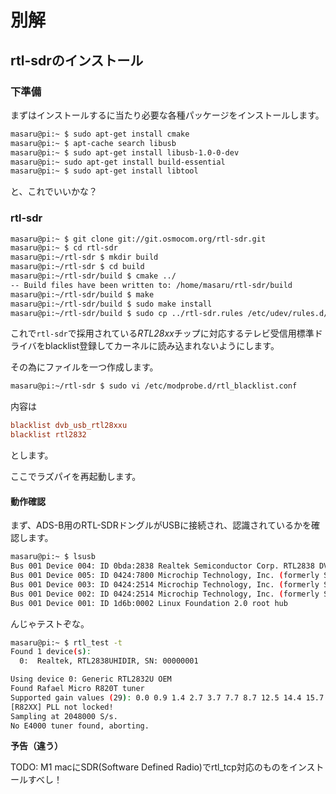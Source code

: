 # 別解

## rtl-sdrのインストール

### 下準備

まずはインストールするに当たり必要な各種パッケージをインストールします。

```bash
masaru@pi:~ $ sudo apt-get install cmake
masaru@pi:~ $ apt-cache search libusb
masaru@pi:~ $ sudo apt-get install libusb-1.0-0-dev
masaru@pi:~ sudo apt-get install build-essential
masaru@pi:~ $ sudo apt-get install libtool
```

と、これでいいかな？

### rtl-sdr

```bash
masaru@pi:~ $ git clone git://git.osmocom.org/rtl-sdr.git
masaru@pi:~ $ cd rtl-sdr
masaru@pi:~/rtl-sdr $ mkdir build
masaru@pi:~/rtl-sdr $ cd build
masaru@pi:~/rtl-sdr/build $ cmake ../
-- Build files have been written to: /home/masaru/rtl-sdr/build
masaru@pi:~/rtl-sdr/build $ make
masaru@pi:~/rtl-sdr/build $ sudo make install
masaru@pi:~/rtl-sdr/build $ sudo cp ../rtl-sdr.rules /etc/udev/rules.d/
```

これで`rtl-sdr`で採用されている*RTL28xx*チップに対応するテレビ受信用標準ドライバをblacklist登録してカーネルに読み込まれないようにします。

その為にファイルを一つ作成します。

```bash
masaru@pi:~/rtl-sdr $ sudo vi /etc/modprobe.d/rtl_blacklist.conf
```

内容は

```conf
blacklist dvb_usb_rtl28xxu
blacklist rtl2832
```

とします。

ここでラズパイを再起動します。

#### 動作確認

まず、ADS-B用のRTL-SDRドングルがUSBに接続され、認識されているかを確認します。

```bash
masaru@pi:~ $ lsusb
Bus 001 Device 004: ID 0bda:2838 Realtek Semiconductor Corp. RTL2838 DVB-T
Bus 001 Device 005: ID 0424:7800 Microchip Technology, Inc. (formerly SMSC)
Bus 001 Device 003: ID 0424:2514 Microchip Technology, Inc. (formerly SMSC) USB 2.0 Hub
Bus 001 Device 002: ID 0424:2514 Microchip Technology, Inc. (formerly SMSC) USB 2.0 Hub
Bus 001 Device 001: ID 1d6b:0002 Linux Foundation 2.0 root hub
```

んじゃテストぞな。

```bash
masaru@pi:~ $ rtl_test -t
Found 1 device(s):
  0:  Realtek, RTL2838UHIDIR, SN: 00000001

Using device 0: Generic RTL2832U OEM
Found Rafael Micro R820T tuner
Supported gain values (29): 0.0 0.9 1.4 2.7 3.7 7.7 8.7 12.5 14.4 15.7 16.6 19.7 20.7 22.9 25.4 28.0 29.7 32.8 33.8 36.4 37.2 38.6 40.2 42.1 43.4 43.9 44.5 48.0 49.6
[R82XX] PLL not locked!
Sampling at 2048000 S/s.
No E4000 tuner found, aborting.
```

**予告（違う）**

TODO: M1 macにSDR(Software Defined Radio)でrtl_tcp対応のものをインストールすべし！